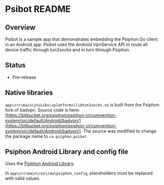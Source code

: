 Psibot README
================================================================================

Overview
--------------------------------------------------------------------------------

Psibot is a sample app that demonstrates embedding the Psiphon Go client in
an Android app. Psibot uses the Android VpnService API to route all device
traffic through tun2socks and in turn through Psiphon.

Status
--------------------------------------------------------------------------------

* Pre-release

Native libraries
--------------------------------------------------------------------------------

`app\src\main\jniLibs\<platform>\libtun2socks.so` is built from the Psiphon fork of badvpn. Source code is here: [https://bitbucket.org/psiphon/psiphon-circumvention-system/src/default/Android/badvpn/](https://bitbucket.org/psiphon/psiphon-circumvention-system/src/default/Android/badvpn/). The source was modified to change the package name to `ca.psiphon.psibot`.

Psiphon Android Library and config file
--------------------------------------------------------------------------------

Uses the [Psiphon Android Library](../AndroidLibrary/README.md).

In `app\src\main\res\raw\psiphon_config`, placeholders must be replaced with valid values.
